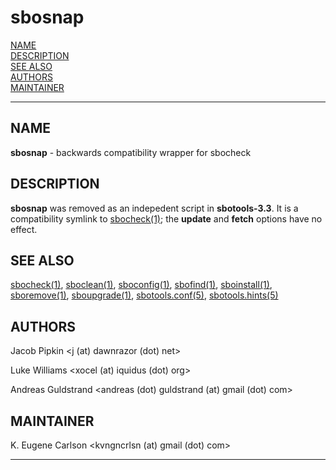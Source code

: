 # sbosnap

[NAME](#name)\
[DESCRIPTION](#description)\
[SEE ALSO](#see-also)\
[AUTHORS](#authors)\
[MAINTAINER](#maintainer)

------------------------------------------------------------------------

## NAME

**sbosnap** - backwards compatibility wrapper for sbocheck

## DESCRIPTION

**sbosnap** was removed as an indepedent script in **sbotools-3.3**. It
is a compatibility symlink to [sbocheck(1)](sbocheck.1.md); the **update** and
**fetch** options have no effect.

## SEE ALSO

[sbocheck(1)](sbocheck.1.md), [sboclean(1)](sboclean.1.md), [sboconfig(1)](sboconfig.1.md), [sbofind(1)](sbofind.1.md), [sboinstall(1)](sboinstall.1.md),
[sboremove(1)](sboremove.1.md), [sboupgrade(1)](sboupgrade.1.md), [sbotools.conf(5)](sbotools.conf.5.md), [sbotools.hints(5)](sbotools.hints.5.md)

## AUTHORS

Jacob Pipkin \<j (at) dawnrazor (dot) net\>

Luke Williams \<xocel (at) iquidus (dot) org\>

Andreas Guldstrand \<andreas (dot) guldstrand (at) gmail (dot) com\>

## MAINTAINER

K. Eugene Carlson \<kvngncrlsn (at) gmail (dot) com\>

------------------------------------------------------------------------

